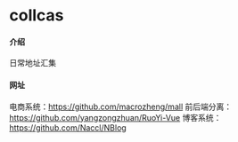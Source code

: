 # collcas

#### 介绍
日常地址汇集

#### 网址
电商系统：https://github.com/macrozheng/mall
前后端分离：https://github.com/yangzongzhuan/RuoYi-Vue
博客系统：https://github.com/Naccl/NBlog
